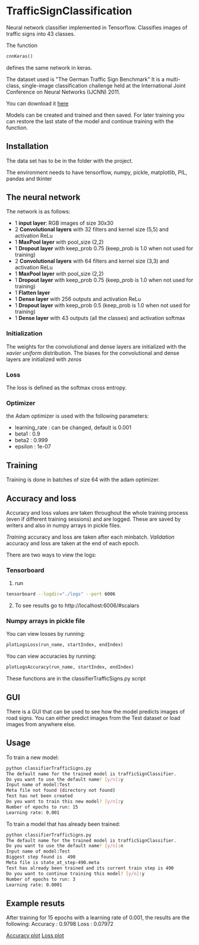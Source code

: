 # TrafficSignClassification
Neural network classifier implemented in Tensorflow. Classifies images of traffic signs into 43 classes. 

The function 
```python
cnnKeras()
```
defines the same network in keras.

The dataset used is "The German Traffic Sign Benchmark"
It is a multi-class, single-image classification challenge held at the International Joint Conference on Neural Networks (IJCNN) 2011.

You can download it [here](https://www.kaggle.com/meowmeowmeowmeowmeow/gtsrb-german-traffic-sign)

Models can be created and trained and then saved.
For later training you can restore the last state of the model and continue training with the function.

## Installation
The data set has to be in the folder with the project.

The environment needs to have tensorflow, numpy, pickle, matplotlib, PIL, pandas and tkinter

## The neural network
The network is as follows:
- 1 **input layer**: RGB images of size 30x30
- 2 **Convolutional layers** with 32 filters and kernel size (5,5) and activation ReLu
- 1 **MaxPool layer** with pool_size (2,2)
- 1 **Dropout layer** with keep_prob 0.75 (keep_prob is 1.0 when not used for training)
- 2 **Convolutional layers** with 64 filters and kernel size (3,3) and activation ReLu
- 1 **MaxPool layer** with pool_size (2,2)
- 1 **Dropout layer** with keep_prob 0.75 (keep_prob is 1.0 when not used for training)
- 1 **Flatten layer**
- 1 **Dense layer** with 256 outputs and activation ReLu
- 1 **Dropout layer** with keep_prob 0.5 (keep_prob is 1.0 when not used for training)
- 1 **Dense layer** with 43 outputs (all the classes) and activation softmax

### Initialization
The weights for the convolutional and dense layers are initialized with the *xavier uniform* distribution.
The biases for the convolutional and dense layers are initialized with *zeros*

### Loss
The loss is defined as the softmax cross entropy.

### Optimizer
the Adam optimizer is used with the following parameters:
- learning_rate : can be changed, default is 0.001
- beta1 : 0.9
- beta2 : 0.999
- epsilon : 1e-07

## Training
Training is done in batches of size 64 with the adam optimizer.

## Accuracy and loss
Accuracy and loss values are taken throughout the whole training process (even if different training sessions) and are logged.
These are saved by writers and also in numpy arrays in pickle files.

*Training* accuracy and loss are taken after each minbatch.
*Validation* accuracy and loss are taken at the end of each epoch.

There are two ways to view the logs:

### Tensorboard
1. run
```bash
tensorboard --logdir="./logs" --port 6006 
```
2. To see results go to http://localhost:6006/#scalars

### Numpy arrays in pickle file
You can view losses by running:
```python
plotLogsLoss(run_name, startIndex, endIndex)
```

You can view accuracies by running:
```python
plotLogsAccuracy(run_name, startIndex, endIndex)
```

These functions are in the classifierTrafficSigns.py script

## GUI
There is a GUI that can be used to see how the model predicts images of road signs.
You can either predict images from the Test dataset or load images from anywhere else.

## Usage
 To train a new model:
```bash
python classifierTrafficSigns.py
The default name for the trained model is trafficSignClassifier.
Do you want to use the default name? [y/n]:y
Input name of model:Test
Meta file not found (directory not found)
Test has not been created
Do you want to train this new model? [y/n]:y
Number of epochs to run: 15
Learning rate: 0.001 
```

To train a model that has already been trained:
```bash
python classifierTrafficSigns.py
The default name for the trained model is trafficSignClassifier.
Do you want to use the default name? [y/n]:n
Input name of model:Test
Biggest step found is  490
Meta file is state_at_step-490.meta
Test has already been trained and its current train step is 490
Do you want to continue training this model? [y/n]:y
Number of epochs to run: 3
Learning rate: 0.0001
```

## Example resuts
After training for 15 epochs with a learning rate of 0.001, the results are the following:
Accuracy : 0.9798
Loss : 0.07972

[Accuracy plot](plots/accuracy.png)
[Loss plot](plots/loss.png)
